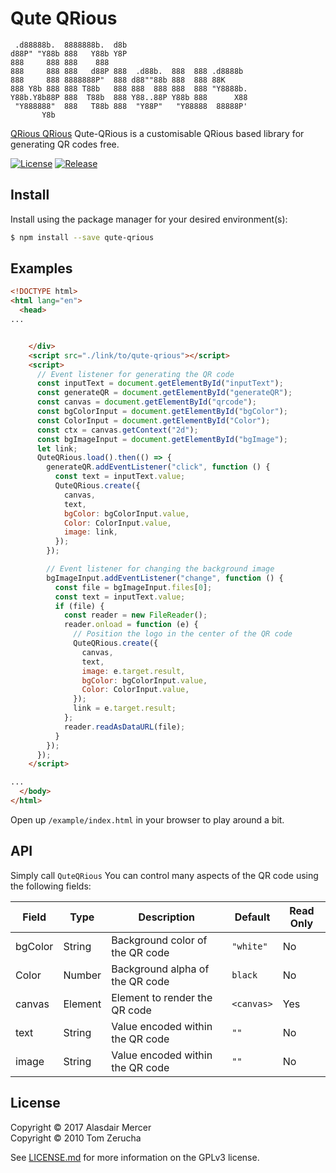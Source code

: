 # Qute QRious

     .d88888b.  8888888b.  d8b
    d88P" "Y88b 888   Y88b Y8P
    888     888 888    888
    888     888 888   d88P 888  .d88b.  888  888 .d8888b
    888     888 8888888P"  888 d88""88b 888  888 88K
    888 Y8b 888 888 T88b   888 888  888 888  888 "Y8888b.
    Y88b.Y8b88P 888  T88b  888 Y88..88P Y88b 888      X88
     "Y888888"  888   T88b 888  "Y88P"   "Y88888  88888P'
           Y8b

[QRious QRious](https://github.com/FridayCandour/Qute-Qrious) Qute-QRious is a customisable QRious based library for generating QR codes free.

[![License](https://img.shields.io/npm/l/qute-qrious.svg?style=flat-square)](https://github.com/FridayCandour/Qute-Qrious/blob/master/LICENSE.md)
[![Release](https://img.shields.io/npm/v/qute-qrious.svg?style=flat-square)](https://www.npmjs.com/package/qrious)

## Install

Install using the package manager for your desired environment(s):

```bash
$ npm install --save qute-qrious
```

## Examples

```html
<!DOCTYPE html>
<html lang="en">
  <head>
...


    </div>
    <script src="./link/to/qute-qrious"></script>
    <script>
      // Event listener for generating the QR code
      const inputText = document.getElementById("inputText");
      const generateQR = document.getElementById("generateQR");
      const canvas = document.getElementById("qrcode");
      const bgColorInput = document.getElementById("bgColor");
      const ColorInput = document.getElementById("Color");
      const ctx = canvas.getContext("2d");
      const bgImageInput = document.getElementById("bgImage");
      let link;
      QuteQRious.load().then(() => {
        generateQR.addEventListener("click", function () {
          const text = inputText.value;
          QuteQRious.create({
            canvas,
            text,
            bgColor: bgColorInput.value,
            Color: ColorInput.value,
            image: link,
          });
        });

        // Event listener for changing the background image
        bgImageInput.addEventListener("change", function () {
          const file = bgImageInput.files[0];
          const text = inputText.value;
          if (file) {
            const reader = new FileReader();
            reader.onload = function (e) {
              // Position the logo in the center of the QR code
              QuteQRious.create({
                canvas,
                text,
                image: e.target.result,
                bgColor: bgColorInput.value,
                Color: ColorInput.value,
              });
              link = e.target.result;
            };
            reader.readAsDataURL(file);
          }
        });
      });
    </script>

...
  </body>
</html>
```

Open up `/example/index.html` in your browser to play around a bit.

## API

Simply call `QuteQRious` You can control many aspects of the QR code
using the following fields:

| Field   | Type    | Description                      | Default    | Read Only |
| ------- | ------- | -------------------------------- | ---------- | --------- |
| bgColor | String  | Background color of the QR code  | `"white"`  | No        |
| Color   | Number  | Background alpha of the QR code  | `black`    | No        |
| canvas  | Element | Element to render the QR code    | `<canvas>` | Yes       |
| text    | String  | Value encoded within the QR code | `""`       | No        |
| image   | String  | Value encoded within the QR code | `""`       | No        |

## License

Copyright © 2017 Alasdair Mercer  
Copyright © 2010 Tom Zerucha

See [LICENSE.md](https://github.com/FridayCandour/Qute-Qrious/blob/master/LICENSE.md) for more information on the GPLv3 license.
